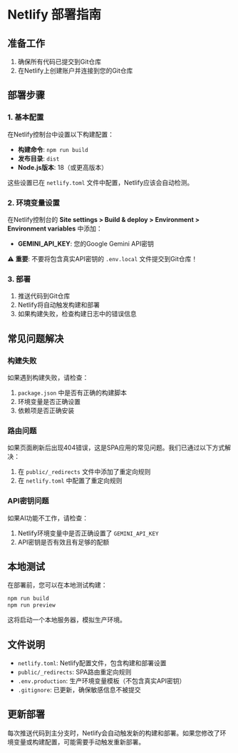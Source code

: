 # Netlify 部署指南

## 准备工作

1. 确保所有代码已提交到Git仓库
2. 在Netlify上创建账户并连接到您的Git仓库

## 部署步骤

### 1. 基本配置

在Netlify控制台中设置以下构建配置：

- **构建命令**: `npm run build`
- **发布目录**: `dist`
- **Node.js版本**: 18（或更高版本）

这些设置已在 `netlify.toml` 文件中配置，Netlify应该会自动检测。

### 2. 环境变量设置

在Netlify控制台的 **Site settings > Build & deploy > Environment > Environment variables** 中添加：

- **GEMINI_API_KEY**: 您的Google Gemini API密钥

⚠️ **重要**: 不要将包含真实API密钥的 `.env.local` 文件提交到Git仓库！

### 3. 部署

1. 推送代码到Git仓库
2. Netlify将自动触发构建和部署
3. 如果构建失败，检查构建日志中的错误信息

## 常见问题解决

### 构建失败

如果遇到构建失败，请检查：

1. `package.json` 中是否有正确的构建脚本
2. 环境变量是否正确设置
3. 依赖项是否正确安装

### 路由问题

如果页面刷新后出现404错误，这是SPA应用的常见问题。我们已通过以下方式解决：

1. 在 `public/_redirects` 文件中添加了重定向规则
2. 在 `netlify.toml` 中配置了重定向规则

### API密钥问题

如果AI功能不工作，请检查：

1. Netlify环境变量中是否正确设置了 `GEMINI_API_KEY`
2. API密钥是否有效且有足够的配额

## 本地测试

在部署前，您可以在本地测试构建：

```bash
npm run build
npm run preview
```

这将启动一个本地服务器，模拟生产环境。

## 文件说明

- `netlify.toml`: Netlify配置文件，包含构建和部署设置
- `public/_redirects`: SPA路由重定向规则
- `.env.production`: 生产环境变量模板（不包含真实API密钥）
- `.gitignore`: 已更新，确保敏感信息不被提交

## 更新部署

每次推送代码到主分支时，Netlify会自动触发新的构建和部署。如果您修改了环境变量或构建配置，可能需要手动触发重新部署。